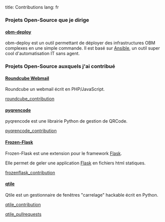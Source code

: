 title: Contributions
lang: fr

### Projets Open-Source que je dirige

#### [obm-deploy]

obm-deploy est un outil permettant de déployer des infrastructures OBM
complexes en une simple commande.
Il est basé sur [Ansible], un outil super cool d'automatisation IT sans agent.

### Projets Open-Source auxquels j'ai contribué

#### [Roundcube Webmail]

Roundcube un webmail écrit en PHP/JavaScript.

[roundcube_contribution]

#### [pyqrencode]

pyqrencode est une librairie Python de gestion de QRCode.

[pyqrencode_contribution]

#### [Frozen-Flask]

Frozen-Flask est une extension pour le framework [Flask].

Elle permet de geler une application [Flask] en fichiers html statiques.

[frozenflask_contribution]

#### [qtile]

Qtile est un gestionnaire de fenêtres "carrelage" hackable écrit en Python.

[qtile_contribution]

[qtile_pullrequests]

[obm-deploy]: https://github.com/linagora/obm-deploy
[Ansible]: http://www.ansible.com
[Roundcube Webmail]: http://roundcube.net
[pyqrencode]: https://pypi.python.org/pypi/pyqrencode
[Frozen-Flask]: https://pythonhosted.org/Frozen-Flask/
[Flask]: http://flask.pocoo.org
[qtile]: http://qtile.org

[roundcube_contribution]: https://github.com/roundcube/roundcubemail/commit/7fac4dc87b2507227666db9b74d83090f38d62e7
[pyqrencode_contribution]: https://github.com/Arachnid/pyqrencode/pull/4
[frozenflask_contribution]: https://github.com/SimonSapin/Frozen-Flask/commit/e795c1869a70f3d3735b2f2b1d27dbddbac48368
[qtile_contribution]: https://github.com/qtile/qtile/commits?author=max-k
[qtile_pullrequests]: https://github.com/qtile/qtile/pulls/max-k
